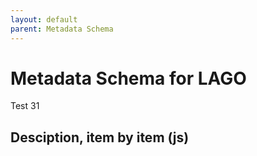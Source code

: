 ```yaml
---
layout: default
parent: Metadata Schema
---
```


# Metadata Schema for LAGO

Test 31

## Desciption, item by item (js) 

<script src="https://code.jquery.com/jquery-3.2.1.min.js"></script>
<script>
$().ready(function(){
    $.getJSON( "/DMP/schema/test.json", function( data ) {
        	var graphelements = data["@graph"];
		// iterate 
		for (i=0; i<=graphelements.length-1; i++) {
		    	var id=data["@graph"][i]["@id"];
			// append a <li> list items
			$('#text').append("<li>"+id+"</li>");
		}		

  });
});
</script>
 
<div id="text"></div>





